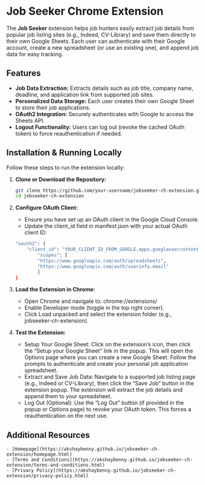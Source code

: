 # Job Seeker Chrome Extension

The **Job Seeker** extension helps job hunters easily extract job details from popular job listing sites (e.g., Indeed, CV-Library) and save them directly to their own Google Sheets. Each user can authenticate with their Google account, create a new spreadsheet (or use an existing one), and append job data for easy tracking.

## Features

-   **Job Data Extraction:** Extracts details such as job title, company name, deadline, and application link from supported job sites.
-   **Personalized Data Storage:** Each user creates their own Google Sheet to store their job applications.
-   **OAuth2 Integration:** Securely authenticates with Google to access the Sheets API.
-   **Logout Functionality:** Users can log out (revoke the cached OAuth token) to force reauthentication if needed.

## Installation & Running Locally

Follow these steps to run the extension locally:

1.  **Clone or Download the Repository:**
    ```bash
    git clone https://github.com/your-username/jobseeker-ch-extension.git
    cd jobseeker-ch-extension
    ```
2.  **Configure OAuth Client:**

    -   Ensure you have set up an OAuth client in the Google Cloud Console.
    -   Update the client_id field in manifest.json with your actual OAuth client ID:

    ```bash
    "oauth2": {
        "client_id": "YOUR_CLIENT_ID_FROM_GOOGLE.apps.googleusercontent.com",
            "scopes": [
            "https://www.googleapis.com/auth/spreadsheets",
            "https://www.googleapis.com/auth/userinfo.email"
            ]
    }
    ```

3.  **Load the Extension in Chrome:**

    -   Open Chrome and navigate to: chrome://extensions/
    -   Enable Developer mode (toggle in the top right corner).
    -   Click Load unpacked and select the extension folder (e.g., jobseeker-ch-extension).

4.  **Test the Extension:**
    -   Setup Your Google Sheet:
        Click on the extension’s icon, then click the “Setup your Google Sheet” link in the popup. This will open the Options page where you can create a new Google Sheet. Follow the prompts to authenticate and create your personal job application spreadsheet.
    -   Extract and Save Job Data:
        Navigate to a supported job listing page (e.g., Indeed or CV-Library), then click the “Save Job” button in the extension popup. The extension will extract the job details and append them to your spreadsheet.
    -   Log Out (Optional):
        Use the “Log Out” button (if provided in the popup or Options page) to revoke your OAuth token. This forces a reauthentication on the next use.

## Additional Resources

    - [Homepage](https://akshaybenny.github.io/jobseeker-ch-extension/homepage.html)
    - [Terms and Conditions](https://akshaybenny.github.io/jobseeker-ch-extension/terms-and-conditions.html)
    - [Privacy Policy](https://akshaybenny.github.io/jobseeker-ch-extension/privacy-policy.html)
